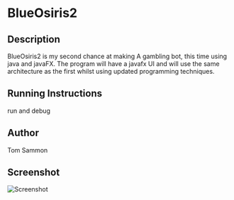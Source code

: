 # BlueOsiris2

## Description
BlueOsiris2 is my second chance at making A gambling bot, this time using java and javaFX. The program will have a javafx UI and will use the same architecture as the first whilst using updated programming techniques.

## Running Instructions
run and debug

## Author
Tom Sammon

## Screenshot
![Screenshot]()